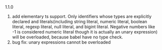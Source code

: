 1.1.0
  1. add elementary ts support. Only identifiers whose types are explicitly declared and literals(including string literal, numeric literal, boolean literal, regexp literal, null literal, and bigint literal. Negative numbers like -1 is considered numeric literal though it is actually an unary expression) will be overloaded, because babel have no type check.
  2. bug fix: unary expressions cannot be overloaded 